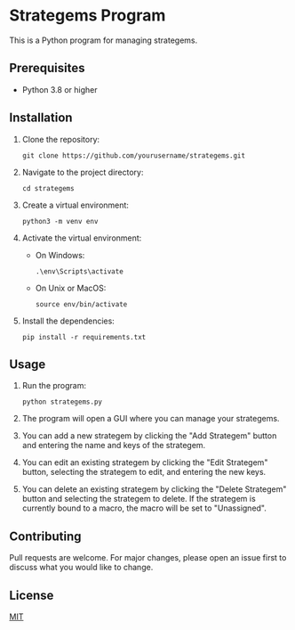 # Strategems Program

This is a Python program for managing strategems.

## Prerequisites

- Python 3.8 or higher

## Installation

1. Clone the repository:
    ```
    git clone https://github.com/yourusername/strategems.git
    ```
2. Navigate to the project directory:
    ```
    cd strategems
    ```

3. Create a virtual environment:
    ```
    python3 -m venv env
    ```

4. Activate the virtual environment:
    - On Windows:
        ```
        .\env\Scripts\activate
        ```
    - On Unix or MacOS:
        ```
        source env/bin/activate
        ```

5. Install the dependencies:
    ```
    pip install -r requirements.txt
    ```

## Usage

1. Run the program:
    ```
    python strategems.py
    ```

2. The program will open a GUI where you can manage your strategems.

3. You can add a new strategem by clicking the "Add Strategem" button and entering the name and keys of the strategem.

4. You can edit an existing strategem by clicking the "Edit Strategem" button, selecting the strategem to edit, and entering the new keys.

5. You can delete an existing strategem by clicking the "Delete Strategem" button and selecting the strategem to delete. If the strategem is currently bound to a macro, the macro will be set to "Unassigned".

## Contributing

Pull requests are welcome. For major changes, please open an issue first to discuss what you would like to change.

## License

[MIT](https://choosealicense.com/licenses/mit/)
